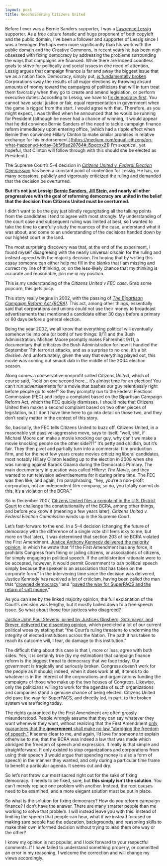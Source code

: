 ```yaml
---
layout: post
title: Reconsidering Citizens United
---
```

Before I ever was a Bernie Sanders supporter, I was a [Lawrence Lessig](https://en.wikipedia.org/wiki/Lawrence_Lessig) supporter. As a free culture fanatic and huge proponent of both copyleft and the public domain, I’ve been a follower and supporter of Lessig since I was a teenager. Perhaps even more significantly than his work with the public domain and the Creative Commons, in recent years he has been nigh obsessed with fixing democracy by addressing the problems surrounding the ways that campaigns are financed. While there are indeed countless goals to strive for politically and social issues in dire need of attention, Lessig argues that campaign finance is far and away the biggest issue that we as a nation face. Democracy, simply put, [is fundamentally broken](http://republic.lessig.org/). Corporations sway the results of all major elections by throwing absurd amounts of money toward the campaigns of politicians that will in turn treat them favorably when they go to create and amend legislation, or perform executive duties. According to Lessig, we have to [fix democracy first](http://fixdemocracyfirst.org/). You cannot have social justice or fair, equal representation in government when the game is rigged from the start. I would agree with that. Therefore, as you might expect, I was thrilled when he announced that he would be running for President (although he never had a chance of winning, it would appear that he did convince Bernie Sanders of the need to tackle campaign finance reform immediately upon entering office, ]which had a ripple effect when Bernie then convinced Hillary Clinton to make similar promises in relative exchange for his endorsement.](https://medium.com/equal-citizens/on-what-happened-today-3b5f6ad28784#.j5pqcxx21) I’m skeptical, yet hopeful, that Clinton will follow through with this should she be elected as President.).

The Supreme Court’s 5–4 decision in _[Citizens United v. Federal Election Commission](https://en.wikipedia.org/wiki/Citizens_United_v._FEC)_ has been a constant point of contention for Lessig. He has, on many occasions, publicly and vigorously criticized the ruling and demanded that the decision be overturned.

**But it’s not just Lessig: [Bernie Sanders](https://berniesanders.com/issues/money-in-politics/), [Jill Stein](http://www.ontheissues.org/2016/Jill_Stein_Government_Reform.htm), and nearly all other progressives with the goal of reforming democracy are united in the belief that the decision from Citizens United must be overturned.**

I didn’t want to be the guy just blindly regurgitating all the talking points from the candidates I tend to agree with most strongly. My understanding of the court case and subsequent ruling was limited at best, so I wanted to take the time to carefully study the nuances of the case, understand what it was about, and come to an understanding of the decisions handed down by our highest court in the land.

The most surprising discovery was that, at the end of the experiment, I found myself disagreeing with the nearly universal disdain for the ruling and instead agreed with the majority decision. I’m hoping that by writing this essay someone can either help me fill in the blanks that I am missing and correct my line of thinking, or, on the less-likely chance that my thinking is accurate and reasonable, join me in my position.

This is my understanding of the _Citizens United v FEC case_. Grab some popcorn, this gets juicy.

This story really begins in 2002, with the passing of _[The Bipartisan Campaign Reform Act (BCRA)](https://www.congress.gov/bill/107th-congress/house-bill/2356/text)_. This act, among other things, essentially said that corporations and unions could not use their money to broadcast advertisements that mentioned a candidate either 30 days before a primary or 60 days before a general election.

Being the year 2002, we all know that everything political will eventually somehow tie into one (or both) of two things: 9/11 and the Bush Administration. Michael Moore promptly makes Fahrenheit 9/11, a documentary that criticizes the Bush Administration for how it handled the September 11th terrorist attacks, and as a surprise to no one, it’s a bit _divisive_. And unfortunately, given the way that everything played out, this movie was coming out smack dab in the middle of the 2004 election season.

Along comes a conservative nonprofit called _Citizens United_, which of course said, “hold on one second here… it’s almost time for an election! You can’t run advertisements for a movie that bashes our guy relentlessly right before people go to vote!” So they promptly run to the Federal Elections Commission (FEC) and lodge a complaint based on the Bipartisan Campaign Reform Act, which the FEC quickly dismisses. I should note that Citizens United then makes a second complaint based on two other pieces of legislation, but I don’t have time here to go into detail on those two, and they don’t really matter in the context of this story.

So, basically, the FEC tells Citizens United to buzz off. Citizens United, in a reasonable yet passive-aggressive move, says to itself, “well, shit, if Michael Moore can make a movie knocking our guy, why can’t we make a movie knocking people on the other side?!?” It’s petty and childish, but it’s fair. They then pivot and partially turn into a commercial film production firm, and for the next few years create movies criticizing liberal candidates, most notably Hillary Clinton leading up to the election in 2008 when she was running against Barack Obama during the Democratic Primary. The main documentary in question was called _Hillary: The Movie_, and they wanted to run television advertisements for it during prime time. The FEC was then like, and again, I’m paraphrasing, “hey, you’re a non-profit corporation, not an independent film company, so no, you totally cannot do this, it’s a violation of the BCRA.”

So in December 2007, [Citizens United files a complaint in the U.S. District Court](http://www.fec.gov/law/litigation/citizens_united_complaint.pdf) to challenge the constitutionality of the BCRA, among other things, and before you know it (meaning a few years later), _Citizens United v. Federal Election Commission_ winds up in the Supreme Court.

Let’s fast-forward to the end. In a 5–4 decision (changing the future of democracy with the difference of a single vote still feels icky to me, but more on that later), it was determined that section 203 of be BCRA violated the First Amendment. [Justice Anthony Kennedy delivered the majority opinion](https://www.law.cornell.edu/supct/html/08-205.ZO.html), in which he wrote that “if the First Amendment has any force, it prohibits Congress from fining or jailing citizens, or associations of citizens, for simply engaging in political speech. If the antidistortion rationale were to be accepted, however, it would permit Government to ban political speech simply because the speaker is an association that has taken on the corporate form.” In the intervening time since the decision was delivered, Justice Kennedy has received a lot of criticism, having been called the man that “[drowned democracy](http://inthesetimes.com/article/18795/supreme-court-justice-anthony-kennedy-the-man-who-drowned-democracy-in-citi)” and “[paved the way for SuperPACS and the return of soft money.](http://www.slate.com/articles/news_and_politics/jurisprudence/2011/10/citizens_united_how_justice_kennedy_has_paved_the_way_for_the_re.html)”

As you can see by the linked majority opinion, the full explanation of the Court’s decision was lengthy, but it mostly boiled down to a free speech issue. So what about those four justices who disagreed?

[Justice John Paul Stevens, joined by Justices Ginsberg, Sotomayor, and Breyer, delivered the dissenting opinion](https://www.law.cornell.edu/supct/html/08-205.ZX.html), which predicted a lot of our current political woes by stating that “the Court’s ruling threatens to undermine the integrity of elected institutions across the Nation. The path it has taken to reach its outcome will, I fear, do damage to this institution.”

The difficult thing about this case is that I, more or less, agree with both sides. Yes, it is certainly true (by my estimation) that campaign finance reform is the biggest threat to democracy that we face today. Our government is tragically and seriously broken. Congress doesn’t work for the people as it should; indeed, when it does work at all, it tends to do whatever is in the interest of the corporations and organizations funding the campaigns of those who make up the two houses of Congress. Likewise, only the politicians willing to work for the agendas of such organizations and companies stand a genuine chance of being elected. Citizens United did pave the way for SuperPACS, and directly led, in part, to the broken system we are facing today.

The rights guaranteed by the First Amendment are often grossly misunderstood. People wrongly assume that they can say whatever they want whenever they want, without realizing that the First Amendment [only guarantees that the **government** shall make no law “abridging the freedom of speech.”](https://en.wikipedia.org/wiki/First_Amendment_to_the_United_States_Constitution) It seems clear to me, and again, I’d love for someone to explain otherwise to me, that the BCRA was indeed a law that was made which abridged the freedom of speech and expression. It really is that simple and straightforward. It only existed to stop organizations and corporations from using their speech (I would argue that spending money is also a form of speech) in the manner they wanted, and only during a particular time frame to benefit a particular agenda. It seems cut and dry.

So let’s not throw our most sacred right out for the sake of fixing democracy. It needs to be fixed, sure, but **this simply isn’t the solution**. You can’t merely replace one problem with another. Instead, the root causes need to be examined, and a more elegant solution must be put in place.

So what is the solution for fixing democracy? How do you reform campaign finance? I don’t have the answer. There are many smarter people than me working to solve that problem. I will instead leave you with this: instead of limiting the speech that people can hear, what if we instead focused on making sure people had the education, backgrounds, and reasoning skills to make their own informed decision without trying to lead them one way or the other?

I know my opinion is not popular, and I look forward to your respectful comments. If I have failed to understand something properly, or committed an error in my reasoning, I welcome the correction and will change my views accordingly.
